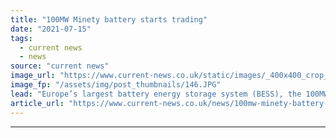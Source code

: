 ```yaml
---
title: "100MW Minety battery starts trading"
date: "2021-07-15"
tags: 
  - current news
  - news
source: "current news"
image_url: "https://www.current-news.co.uk/static/images/_400x400_crop_center-center/Minety-battery-site-in-Wiltshire-credit-Shell-Energy-Europe.JPG"
image_fp: "/assets/img/post_thumbnails/146.JPG"
lead: "​Europe’s largest battery energy storage system (BESS), the 100MW Minety site, is now fully operation Shell Energy has announced."
article_url: "https://www.current-news.co.uk/news/100mw-minety-battery-starts-trading?utm_source=rss-feeds&utm_medium=rss&utm_campaign=rss"
---
```


---
